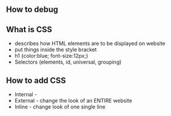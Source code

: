 ## How to debug


## What is CSS
- describes how HTML elements are to be displayed on website
- put things inside the style bracket 
- h1 {color:blue; font-size:12px;}
- Selectors (elements, id, universal, grouping)

## How to add CSS
- Internal - 
- External - change the look of an ENTIRE website
- Inline - change look of one single line 
